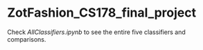 # ZotFashion_CS178_final_project

Check _AllClassifiers.ipynb_ to see the entire five classifiers and comparisons.
